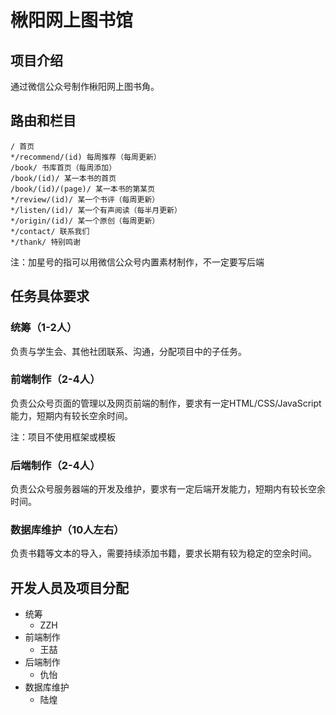 # 楸阳网上图书馆

## 项目介绍

通过微信公众号制作楸阳网上图书角。

## 路由和栏目

	/ 首页
	*/recommend/(id) 每周推荐（每周更新）
	/book/ 书库首页（每周添加）
	/book/(id)/ 某一本书的首页
	/book/(id)/(page)/ 某一本书的第某页
	*/review/(id)/ 某一个书评（每周更新）
	*/listen/(id)/ 某一个有声阅读（每半月更新）
	*/origin/(id)/ 某一个原创（每周更新）
	*/contact/ 联系我们
	*/thank/ 特别鸣谢

注：加星号的指可以用微信公众号内置素材制作，不一定要写后端

## 任务具体要求

### 统筹（1-2人）

负责与学生会、其他社团联系、沟通，分配项目中的子任务。

### 前端制作（2-4人）

负责公众号页面的管理以及网页前端的制作，要求有一定HTML/CSS/JavaScript能力，短期内有较长空余时间。

注：项目不使用框架或模板

### 后端制作（2-4人）

负责公众号服务器端的开发及维护，要求有一定后端开发能力，短期内有较长空余时间。

### 数据库维护（10人左右）

负责书籍等文本的导入，需要持续添加书籍，要求长期有较为稳定的空余时间。

## 开发人员及项目分配

- 统筹
	- ZZH
- 前端制作
	- 王喆
- 后端制作
	- 仇怡
- 数据库维护
	- 陆煌

